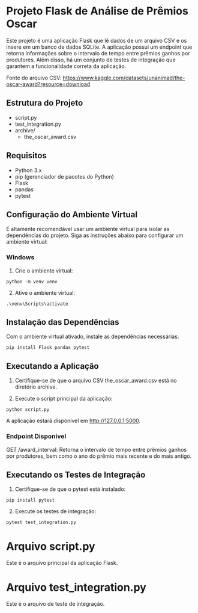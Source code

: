 # Projeto Flask de Análise de Prêmios Oscar

Este projeto é uma aplicação Flask que lê dados de um arquivo CSV e os insere em um banco de dados SQLite. A aplicação possui um endpoint que retorna informações sobre o intervalo de tempo entre prêmios ganhos por produtores. Além disso, há um conjunto de testes de integração que garantem a funcionalidade correta da aplicação.

Fonte do arquivo CSV: https://www.kaggle.com/datasets/unanimad/the-oscar-award?resource=download

## Estrutura do Projeto
- script.py
- test_integration.py
- archive/
  - the_oscar_award.csv

## Requisitos

- Python 3.x
- pip (gerenciador de pacotes do Python)
- Flask
- pandas
- pytest

## Configuração do Ambiente Virtual

É altamente recomendável usar um ambiente virtual para isolar as dependências do projeto. Siga as instruções abaixo para configurar um ambiente virtual:

### Windows

1. Crie o ambiente virtual:
```
python -m venv venv
```

2. Ative o ambiente virtual:
```
.\venv\Scripts\activate
```

## Instalação das Dependências
Com o ambiente virtual ativado, instale as dependências necessárias:
```
pip install Flask pandas pytest
```

## Executando a Aplicação
1. Certifique-se de que o arquivo CSV the_oscar_award.csv está no diretório archive.

2. Execute o script principal da aplicação:
```
python script.py
```

A aplicação estará disponível em http://127.0.0.1:5000.

### Endpoint Disponível
GET /award_interval: Retorna o intervalo de tempo entre prêmios ganhos por produtores, bem como o ano do prêmio mais recente e do mais antigo.


## Executando os Testes de Integração
1. Certifique-se de que o pytest está instalado:
```
pip install pytest
```

2. Execute os testes de integração:
``` 
pytest test_integration.py
```

# Arquivo script.py
Este é o arquivo principal da aplicação Flask.

# Arquivo test_integration.py
Este é o arquivo de teste de integração.
